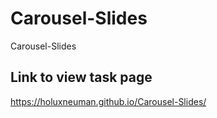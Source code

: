 # Carousel-Slides
Carousel-Slides
## Link to view task page

https://holuxneuman.github.io/Carousel-Slides/
